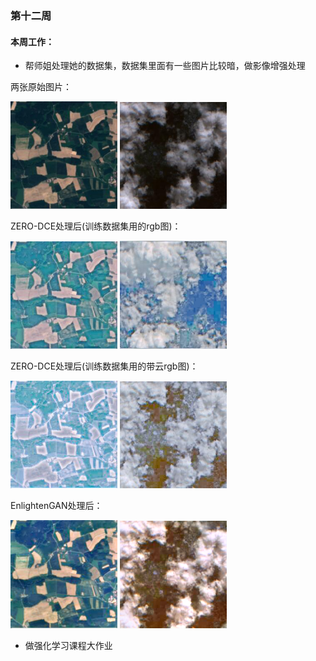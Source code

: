 ### 第十二周

#### 本周工作：

* 帮师姐处理她的数据集，数据集里面有一些图片比较暗，做影像增强处理


两张原始图片：

<img src="./images/original.jpg" style="zoom: 67%;" />  <img src="./images/original1.jpg" style="zoom: 67%;" />

ZERO-DCE处理后(训练数据集用的rgb图)：

<img src="./images/result1.jpg" style="zoom: 67%;" />  <img src="./images/1.jpg" style="zoom: 67%;" />

ZERO-DCE处理后(训练数据集用的带云rgb图)：

<img src="./images/result2.jpg" style="zoom: 67%;" />  <img src="./images/2.jpg" style="zoom: 67%;" />

EnlightenGAN处理后：

<img src="./images/original_fake_B.png" style="zoom: 67%;" />  <img src="./images/original1_fake_B.png" style="zoom: 67%;" />


* 做强化学习课程大作业





















